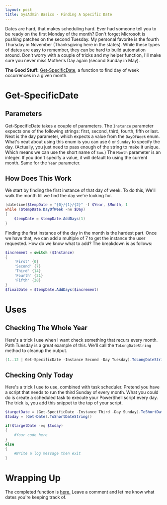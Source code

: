 ```yaml
---
layout: post
title: SysAdmin Basics - Finding A Specific Date
---
```


Dates are hard, that makes scheduling hard.
Ever had someone tell you to be ready on the first Monday of the month?
Don't forget Microsoft is pushing patches on the second Tuesday.
My personal favorite is the fourth Thursday in November (Thanksgiving here in the states).
While these types of dates are easy to remember, they can be hard to build automation around.
Don't worry with a couple of tricks and my helper function, I'll make sure you never miss Mother's Day again (second Sunday in May).

 **The Good Stuff:**
[Get-SpecificDate](https://github.com/dchristian3188/Main/blob/master/Functions/Get-SpecificDate.ps1), a function to find day of week occurrences in a given month.

<!-- more -->

# Get-SpecificDate

## Parameters

Get-SpecificDate takes a couple of parameters.
The ```Instance``` parameter expects one of the following strings: first, second, third, fourth, fifth or last.
Next is the day parameter, which expects a value from the ```DayOfWeek``` enum.
What's neat about using this enum is you can use ```0``` or ```Sunday``` to specify the day.
(Actually, you just need to pass enough of the string to make it unique.
Which means we can use the short name of ```Sun```.)
The ```Month``` parameter is an integer.
If you don't specify a value, it will default to using the current month.
Same for the ```Year``` parameter.

## How Does This Work

We start by finding the first instance of that day of week.
To do this, We'll walk the month till we find the day we're looking for.

```powershell
[datetime]$tempDate = "{0}/{1}/{2}" -f $Year, $Month, 1
while ($tempDate.DayOfWeek -ne $Day)
{
    $tempDate = $tempDate.AddDays(1)
}
```

Finding the first instance of the day in the month is the hardest part.
Once we have that, we can add a multiple of 7 to get the instance the user requested.
How do we know what to add?
The breakdown is as follows:

```powershell
$increment = switch ($Instance)
{
    'First' {0}
    'Second' {7}
    'Third' {14}
    'Fourth' {21}
    'Fifth' {28}
}
$finalDate = $tempDate.AddDays($increment)
```

# Uses

## Checking The Whole Year

Here's a trick I use when I want check something that recurs every month.
Path Tuesday is a great example of this.
We'll call the ```ToLongDateString``` method to cleanup the output.

```powershell
(1..12 | Get-SpecificDate -Instance Second -Day Tuesday).ToLongDateString()
```

## Checking Only Today

Here's a trick I use to use, combined with task scheduler.
Pretend you have a script that needs to run the third Sunday of every month.
What you could do is create a scheduled task to execute your PowerShell script every day.
The trick is, you add this snippet to the top of your script.

```powershell
$targetDate = (Get-SpecificDate -Instance Third -Day Sunday).ToShortDateString()
$today = (Get-Date).ToShortDateString()

if($targetDate -eq $today)
{
    #Your code here
}
else
{
    #Write a log message then exit
}
```

# Wrapping Up

The completed function is [here.](https://github.com/dchristian3188/Main/blob/master/Functions/Get-SpecificDate.ps1)
Leave a comment and let me know what dates you're keeping track of.
